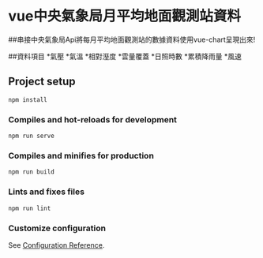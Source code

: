 # vue中央氣象局月平均地面觀測站資料

##串接中央氣象局Api將每月平均地面觀測站的數據資料使用vue-chart呈現出來!

##資料項目
*氣壓
*氣溫
*相對溼度
*雲量覆蓋
*日照時數
*累積降雨量
*風速

## Project setup
```
npm install
```

### Compiles and hot-reloads for development
```
npm run serve
```

### Compiles and minifies for production
```
npm run build
```

### Lints and fixes files
```
npm run lint
```

### Customize configuration
See [Configuration Reference](https://cli.vuejs.org/config/).
